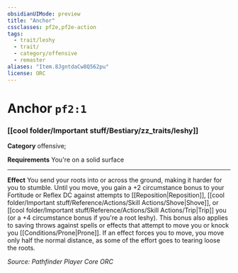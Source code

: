 ```yaml
---
obsidianUIMode: preview
title: "Anchor"
cssclasses: pf2e,pf2e-action
tags:
  - trait/leshy
  - trait/
  - category/offensive
  - remaster
aliases: "Item.8JgntdaCw8Q562pu"
license: ORC
---
```

# Anchor `pf2:1`

### [[cool folder/Important stuff/Bestiary/zz_traits/leshy]]

**Category** offensive; 




**Requirements** You're on a solid surface

* * *

**Effect** You send your roots into or across the ground, making it harder for you to stumble. Until you move, you gain a +2 circumstance bonus to your Fortitude or Reflex DC against attempts to [[Reposition|Reposition]], [[cool folder/Important stuff/Reference/Actions/Skill Actions/Shove|Shove]], or [[cool folder/Important stuff/Reference/Actions/Skill Actions/Trip|Trip]] you (or a +4 circumstance bonus if you're a root leshy). This bonus also applies to saving throws against spells or effects that attempt to move you or knock you [[Conditions/Prone|Prone]]. If an effect forces you to move, you move only half the normal distance, as some of the effort goes to tearing loose the roots.

*Source: Pathfinder Player Core*
*ORC*